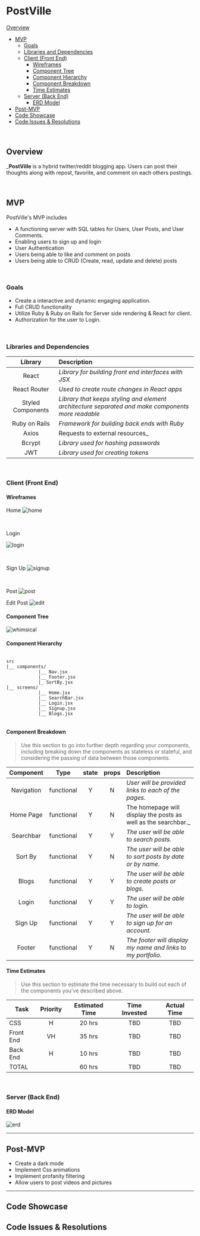 # PostVille
 [Overview](#overview)
- [MVP](#mvp)
  - [Goals](#goals)
  - [Libraries and Dependencies](#libraries-and-dependencies)
  - [Client (Front End)](#client-front-end)
    - [Wireframes](#wireframes)
    - [Component Tree](#component-tree)
    - [Component Hierarchy](#component-hierarchy)
    - [Component Breakdown](#component-breakdown)
    - [Time Estimates](#time-estimates)
  - [Server (Back End)](#server-back-end)
    - [ERD Model](#erd-model)
- [Post-MVP](#post-mvp)
- [Code Showcase](#code-showcase)
- [Code Issues & Resolutions](#code-issues--resolutions)

<br>

## Overview

_**PostVille** is a hybrid twitter/reddit blogging app. Users can post their thoughts along with repost, favorite, and comment on each others postings. 


<br>

## MVP

PostVille's MVP includes
- A functioning server with SQL tables for Users, User Posts, and User Comments.
- Enabling users to sign up and login
- User Authentication
- Users being able to like and comment on posts
- Users being able to CRUD (Create, read, update and delete) posts


<br>

### Goals
- Create a interactive and dynamic engaging application.
- Full CRUD functionality
- Utilize Ruby & Ruby on Rails for Server side rendering & React for client.
- Authorization for the user to Login.

<br>

### Libraries and Dependencies



|    Library    | Description                                          |
| :-----------: | :--------------------------------------------------- |
|     React     | _Library for building front end interfaces with JSX_ |
| React Router  | _Used to create route changes in React apps_ |
|  Styled Components| _Library that keeps styling and element architecture separated and make components more readable_ |         
| Ruby on Rails | _Framework for building back ends with Ruby_         
|   Axios            | Requests to external resources_ 
|    Bcrypt     | _Library used for hashing passwords_                      |
|      JWT      | _Library used for creating tokens_                        |

<br>

### Client (Front End)

#### Wireframes
Home
![home](https://imgur.com/BekqmDO.png)

<br>

Login

![login](https://i.imgur.com/O2mnzVs.png)

<br>

Sign Up
![signup](https://i.imgur.com/Nl8wrtu.png)

<br>

Post
![post](https://i.imgur.com/ewjTtEN.png)

Edit Post
![edit](https://i.imgur.com/FRCgWmq.png)

#### Component Tree



![whimsical](https://i.imgur.com/rBNkXw0.png[/img)

#### Component Hierarchy



``` structure

src
|__ components/
            |__ Nav.jsx
            |__ Footer.jsx
            |_ SortBy.jsx
|__ screens/
            |__ Home.jsx
            |__ SearchBar.jsx
            |__ Login.jsx
            |__ Signup.jsx
            |__ Blogs.jsx
   

```

#### Component Breakdown

> Use this section to go into further depth regarding your components, including breaking down the components as stateless or stateful, and considering the passing of data between those components.

|  Component   |    Type    | state | props | Description                                                      |
| :----------: | :--------: | :---: | :---: | :--------------------------------------------------------------- |
|  Navigation  | functional |   Y  |   N   | _User will be provided links to each of the pages._       |
|  Home Page   |   functional |   Y   |   N   | The homepage will display the posts as well as the searchbar._      |
| Searchbar | functional |   Y  |   Y  | _The user will be able to search posts._                 |
| Sort By | functional |   Y  |   N  | _The user will be able to sort posts by date or by name._                 |
| Blogs | functional |   Y  |   Y  | _The user will be able to create posts or blogs._                 |
| Login | functional |   Y  |   Y  | _The user will be able to login._                 |
| Sign Up | functional |   Y  |   Y  | _The user will be able to sign up for an account._                 |
| Footer | functional |   Y  |   N  | _The footer will display my name and links to my portfolio._ |

#### Time Estimates

> Use this section to estimate the time necessary to build out each of the components you've described above.

| Task      | Priority | Estimated Time | Time Invested | Actual Time |
| --------- | :------: | :------------: | :-----------: | :---------: |
| CSS       |    H     |     20 hrs     |   TBD    |   TBD    |
| Front End |    VH    |     35 hrs     |    TBD    |   TBD  |
| Back End  |    H     |     10 hrs     |     TBD    |    TBD    |
| TOTAL     |          |     60 hrs     |   TBD    |   TBD |



<br>

### Server (Back End)

#### ERD Model

![erd](https://i.imgur.com/gMbBtPG.png)


***

## Post-MVP
- Create a dark mode
- Implement Css animations
- Implement profanity filtering
- Allow users to post videos and pictures

***

## Code Showcase



## Code Issues & Resolutions


